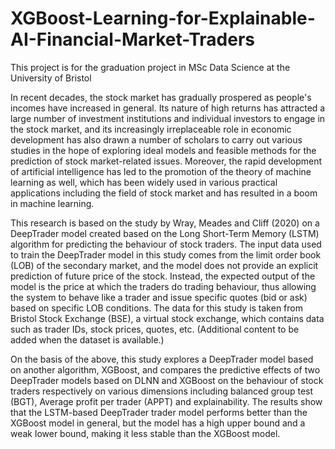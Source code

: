 # XGBoost-Learning-for-Explainable-AI-Financial-Market-Traders
This project is for the graduation project in MSc Data Science at the University of Bristol

In recent decades, the stock market has gradually prospered as people's incomes have increased in general. Its nature of high returns has attracted a large number of investment institutions and individual investors to engage in the stock market, and its increasingly irreplaceable role in economic development has also drawn a number of scholars to carry out various studies in the hope of exploring ideal models and feasible methods for the prediction of stock market-related issues. Moreover, the rapid development of artificial intelligence has led to the promotion of the theory of machine learning as well, which has been widely used in various practical applications including the field of stock market and has resulted in a boom in machine learning.

This research is based on the study by Wray, Meades and Cliff (2020) on a DeepTrader model created based on the Long Short-Term Memory (LSTM) algorithm for predicting the behaviour of stock traders. The input data used to train the DeepTrader model in this study comes from the limit order book (LOB) of the secondary market, and the model does not provide an explicit prediction of future price of the stock. Instead, the expected output of the model is the price at which the traders do trading behaviour, thus allowing the system to behave like a trader and issue specific quotes (bid or ask) based on specific LOB conditions. The data for this study is taken from Bristol Stock Exchange (BSE), a virtual stock exchange, which contains data such as trader IDs, stock prices, quotes, etc. (Additional content to be added when the dataset is available.)

On the basis of the above, this study explores a DeepTrader model based on another algorithm, XGBoost, and compares the predictive effects of two DeepTrader models based on DLNN and XGBoost on the behaviour of stock traders respectively on various dimensions including balanced group test (BGT), Average profit per trader (APPT) and explainability. The results show that the LSTM-based DeepTrader trader model performs better than the XGBoost model in general, but the model has a high upper bound and a weak lower bound, making it less stable than the XGBoost model.
